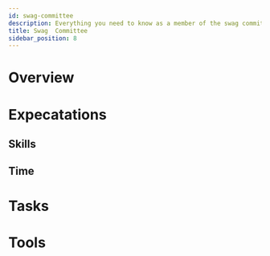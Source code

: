 ```yaml
---
id: swag-committee
description: Everything you need to know as a member of the swag committee
title: Swag  Committee
sidebar_position: 8
---
```


# Overview

# Expecatations

## Skills

## Time

# Tasks

# Tools